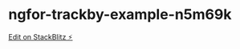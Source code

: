 # ngfor-trackby-example-n5m69k

[Edit on StackBlitz ⚡️](https://stackblitz.com/edit/ngfor-trackby-example-n5m69k)